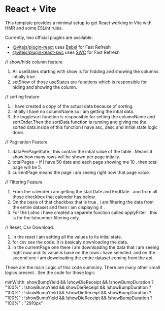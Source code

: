 # React + Vite

This template provides a minimal setup to get React working in Vite with HMR and some ESLint rules.

Currently, two official plugins are available:

- [@vitejs/plugin-react](https://github.com/vitejs/vite-plugin-react/blob/main/packages/plugin-react/README.md) uses [Babel](https://babeljs.io/) for Fast Refresh
- [@vitejs/plugin-react-swc](https://github.com/vitejs/vite-plugin-react-swc) uses [SWC](https://swc.rs/) for Fast Refresh

// show/hide column feature
1. All useStates starting with show is for hidding and showing the columns. intially true.
2. setShow of those useStates are functions which is responsible for hiding and showing the column. 

// sorting feature
1. i have created a copy of the actual data because of sorting. 
2. intially i have no columnName so i am getting the intial data.
3. the togglesort function is responsible for setting the columnName and sortOrder.Then the sortData function is running and giving me the sorted data.inside of this function i have asc, desc and initial state logic done.

// Pagination Feature
1. dataPerPageState , this contain the intial value of the table . Means it show how many rows will be shown per page intially.
2. totalPages = if i have 50 data and each page showing me 10 . then total page will be 5.
3. currentPage means the page i am seeing right now that page value. 

//  Filtering Feature
1. From the calender i am getting the startDate and EndDate . and from all those checkbox that calender has below.
2. On the basis of that checkbox that is true , i am filtering the data from the entire dataset and then i am displaying it .
3. For the Lotno i have created a separete function called applyFilter . this is for the lotnumber filtering only.

// Reset, Csv Download.
1. in the reset i am setting all the values to its intial state.
2. for csv see the code. it is basicaly downloading the data.
3. in the currentPage one there i am downloading the data that i am seeing right now and its value is base on the rows i have selected. and on the second one i am downloading the entire dataset coming from the api.

These are the main Logic of this code summary. There are many other small logics present . See the code for those logic


minWidth:
                                                showBumpYield && !showDieReceipt && !showBumpDuration ? "100%" :
                                                    !showBumpYield && showDieReceipt && !showBumpDuration ? "100%" :
                                                        !showBumpYield && !showDieReceipt && showBumpDuration ? "100%" :
                                                            !showBumpYield && !showDieReceipt && !showBumpDuration ? "100%" : "2910px"